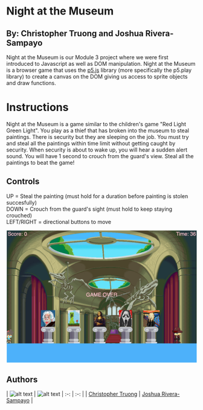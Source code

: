 # Night at the Museum
## By: Christopher Truong and Joshua Rivera-Sampayo

Night at the Museum is our Module 3 project where we were first introduced to Javascript as well as DOM manipulation. Night at the Museum is a browser game that uses the [p5.js](https://p5js.org/) library (more specifically the p5.play library) to create a canvas on the DOM giving us access to sprite objects and draw functions. 

# Instructions
Night at the Museum is a game similar to the children's game "Red Light Green Light". You play as a thief that has broken into the museum to steal paintings. There is security but they are sleeping on the job. You must try and steal all the paintings within time limit without getting caught by security. When security is about to wake up, you will hear a sudden alert sound. You will have 1 second to crouch from the guard's view. Steal all the paintings to beat the game!

## Controls
UP = Steal the painting (must hold for a duration before painting is stolen succesfully)     
DOWN = Crouch from the guard's sight (must hold to keep staying crouched)    
LEFT/RIGHT = directional buttons to move

![GameScreenShot](./assets/screenshot.png)

## Authors <a name="authors"></a>

| <img src="https://avatars0.githubusercontent.com/u/46384458?s=460&v=4" alt="alt text" width="10%" height="10%"> | 
<img src="https://avatars1.githubusercontent.com/u/45888821?s=460&v=4" alt="alt text" width="10%" height="10%"> 
| :-: | :-: |
| [Christopher Truong](https://github.com/cStruong) | [Joshua Rivera-Sampayo](https://github.com/joshrs1199) |
